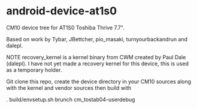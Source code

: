 android-device-at1s0
====================

CM10 device tree for AT1S0 Toshiba Thrive 7.7".

Based on work by Tybar, JBettcher, pio_masaki, turnyourbackandrun and dalepl.

NOTE recovery_kernel is a kernel binary from CWM created by Paul Dale (dalepl). I have not yet made a recovery kernel for this device, this is used as a temporary holder.

Git clone this repo, create the device directory in your CM10 sources along with the kernel and vendor sources then build with

. build/envsetup.sh
brunch cm_tostab04-userdebug